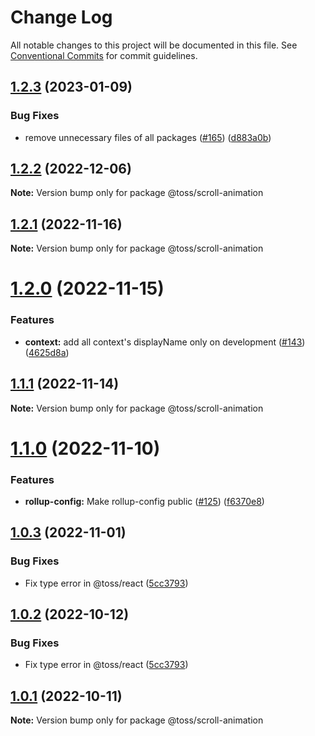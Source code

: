 # Change Log

All notable changes to this project will be documented in this file.
See [Conventional Commits](https://conventionalcommits.org) for commit guidelines.

## [1.2.3](https://github.com/toss/slash/compare/@toss/scroll-animation@1.2.2...@toss/scroll-animation@1.2.3) (2023-01-09)


### Bug Fixes

* remove unnecessary files of all packages ([#165](https://github.com/toss/slash/issues/165)) ([d883a0b](https://github.com/toss/slash/commit/d883a0b2aebdbc2ca39c67902cec754c63921dfe))





## [1.2.2](https://github.com/toss/slash/compare/@toss/scroll-animation@1.2.1...@toss/scroll-animation@1.2.2) (2022-12-06)

**Note:** Version bump only for package @toss/scroll-animation





## [1.2.1](https://github.com/toss/slash/compare/@toss/scroll-animation@1.2.0...@toss/scroll-animation@1.2.1) (2022-11-16)

**Note:** Version bump only for package @toss/scroll-animation





# [1.2.0](https://github.com/toss/slash/compare/@toss/scroll-animation@1.1.1...@toss/scroll-animation@1.2.0) (2022-11-15)


### Features

* **context:** add all context's displayName only on development ([#143](https://github.com/toss/slash/issues/143)) ([4625d8a](https://github.com/toss/slash/commit/4625d8a5b0fc70a9e77a0a14e16f9d2a53a644ea))





## [1.1.1](https://github.com/toss/slash/compare/@toss/scroll-animation@1.1.0...@toss/scroll-animation@1.1.1) (2022-11-14)

**Note:** Version bump only for package @toss/scroll-animation





# [1.1.0](https://github.com/toss/slash/compare/@toss/scroll-animation@1.0.3...@toss/scroll-animation@1.1.0) (2022-11-10)


### Features

* **rollup-config:** Make rollup-config public ([#125](https://github.com/toss/slash/issues/125)) ([f6370e8](https://github.com/toss/slash/commit/f6370e8c4b0fa926e923b518c26b7071ee0e53da))





## [1.0.3](https://github.com/toss/slash/compare/@toss/scroll-animation@1.0.1...@toss/scroll-animation@1.0.3) (2022-11-01)


### Bug Fixes

* Fix type error in @toss/react ([5cc3793](https://github.com/toss/slash/commit/5cc37936e8739204f32f9f50ee61570b758343f8))





## [1.0.2](https://github.com/toss/slash/compare/@toss/scroll-animation@1.0.1...@toss/scroll-animation@1.0.2) (2022-10-12)


### Bug Fixes

* Fix type error in @toss/react ([5cc3793](https://github.com/toss/slash/commit/5cc37936e8739204f32f9f50ee61570b758343f8))





## [1.0.1](https://github.com/toss/slash/compare/@toss/scroll-animation@1.0.0...@toss/scroll-animation@1.0.1) (2022-10-11)

**Note:** Version bump only for package @toss/scroll-animation
